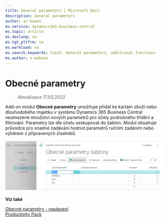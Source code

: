 ```yaml
---
title: General parameters | Microsoft Docs
description: General parameters
author: ac-kunes
ms.service: dynamics365-business-central
ms.topic: article
ms.devlang: na
ms.tgt_pltfrm: na
ms.workload: na
ms.search.keywords: Czech, General parameters, additional functions
ms.author: v-makune
---
```

# Obecné parametry
> Aktualizace 17.03.2022

Add-on modul **Obecné parametry** umožňuje přidat ke kartám zboží nebo dlouhodobého majetku v systému Dynamics 365 Business Central neomezené množství nových parametrů pro účely podrobného třídění a filtrování. Parametry lze dle účelu seskupovat do šablon. Modul obsahuje průvodce pro snadné zadávání hodnot parametrů ručním zadáním nebo výběrem z připravených číselníků.

![Obecné parametry](media/general_parameters.png "Obecné parametry")

**Viz také**

[Obecné parametry - nastavení](ac-general-parameters-setup.md)  
[Productivity Pack](ac-productivity-pack.md)